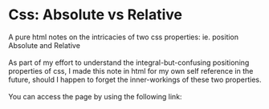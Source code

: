 # Css: Absolute vs Relative
A pure html notes on the intricacies of two css properties: ie. position Absolute and Relative<br/>
<br/>
As part of my effort to understand the integral-but-confusing positioning properties of css, I made this note in html for my own self reference in the future, should I happen to forget the inner-workings of these two properties.<br/>
<br/>
You can access the page by using the following link:<br/>
<br/>
